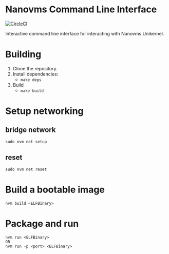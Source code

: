 # Nanovms Command Line Interface

[![CircleCI](https://circleci.com/gh/nanovms/nvm.svg?style=svg)](https://circleci.com/gh/nanovms/nvm)

Interactive command line interface for interacting with Nanovms Unikernel. 

# Building
1. Clone the repository.
2. Install dependencies:
    - `make deps`
3. Build 
    - `make build`
# Setup networking
## bridge network 
`sudo nvm net setup` 
## reset
`sudo nvm net reset`
# Build a bootable image
`nvm build <ELFBinary>`
# Package and run
    nvm run <ELFBinary>
    OR
    nvm run -p <port> <ELFBinary>



